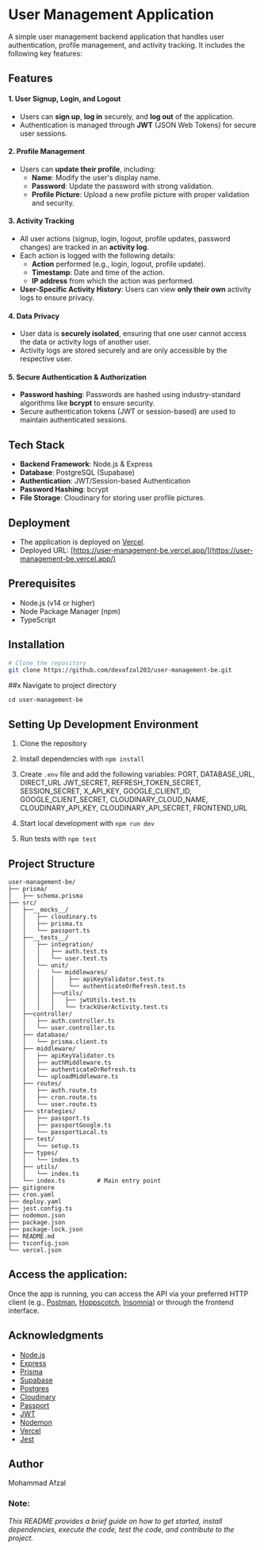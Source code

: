 # User Management Application

A simple user management backend application that handles user authentication, profile management, and activity tracking. It includes the following key features:

## Features

#### 1. **User Signup, Login, and Logout**

- Users can **sign up**, **log in** securely, and **log out** of the application.
- Authentication is managed through **JWT** (JSON Web Tokens) for secure user sessions.

#### 2. **Profile Management**

- Users can **update their profile**, including:
  - **Name**: Modify the user's display name.
  - **Password**: Update the password with strong validation.
  - **Profile Picture**: Upload a new profile picture with proper validation and security.

#### 3. **Activity Tracking**

- All user actions (signup, login, logout, profile updates, password changes) are tracked in an **activity log**.
- Each action is logged with the following details:
  - **Action** performed (e.g., login, logout, profile update).
  - **Timestamp**: Date and time of the action.
  - **IP address** from which the action was performed.
- **User-Specific Activity History**: Users can view **only their own** activity logs to ensure privacy.

#### 4. **Data Privacy**

- User data is **securely isolated**, ensuring that one user cannot access the data or activity logs of another user.
- Activity logs are stored securely and are only accessible by the respective user.

#### 5. **Secure Authentication & Authorization**

- **Password hashing**: Passwords are hashed using industry-standard algorithms like **bcrypt** to ensure security.
- Secure authentication tokens (JWT or session-based) are used to maintain authenticated sessions.

## Tech Stack

- **Backend Framework**: Node.js & Express
- **Database**: PostgreSQL (Supabase)
- **Authentication**: JWT/Session-based Authentication
- **Password Hashing**: bcrypt
- **File Storage**: Cloudinary for storing user profile pictures.

## Deployment

- The application is deployed on [Vercel](https://vercel.com/).
- Deployed URL: [https://user-management-be.vercel.app/](https://user-management-be.vercel.app/)

## Prerequisites

- Node.js (v14 or higher)
- Node Package Manager (npm)
- TypeScript

## Installation

```bash
# Clone the repository
git clone https://github.com/devafzal203/user-management-be.git
```

##x Navigate to project directory

```
cd user-management-be
```

## Setting Up Development Environment

1. Clone the repository
2. Install dependencies with `npm install`

3. Create `.env` file and add the following variables: PORT, DATABASE_URL, DIRECT_URL JWT_SECRET, REFRESH_TOKEN_SECRET, SESSION_SECRET, X_API_KEY, GOOGLE_CLIENT_ID, GOOGLE_CLIENT_SECRET, CLOUDINARY_CLOUD_NAME, CLOUDINARY_API_KEY, CLOUDINARY_API_SECRET, FRONTEND_URL
4. Start local development with `npm run dev`
5. Run tests with `npm test`

## Project Structure

```
user-management-be/
├── prisma/
│   ├── schema.prisma
├── src/
│   ├──__mocks__/
│   │   ├── cloudinary.ts
│   │   ├── prisma.ts
│   │   └── passport.ts
│   ├──__tests__/
│   │   ├── integration/
│   │   │   ├── auth.test.ts
│   │   │   └── user.test.ts
│   │   └── unit/
│   │   │   └── middlewares/
│   │   │   │    ├── apiKeyValidator.test.ts
│   │   │   │    └── authenticateOrRefresh.test.ts
│   │   │   ├──utils/
│   │   │   │   ├── jwtUtils.test.ts
│   │   │   │   └── trackUserActivity.test.ts
│   ├──controller/
│   │   ├── auth.controller.ts
│   │   └── user.controller.ts
│   ├── database/
│   │   └── prisma.client.ts
│   ├── middleware/
│   │   ├── apiKeyValidator.ts
│   │   ├── authMiddleware.ts
│   │   ├── authenticateOrRefresh.ts
│   │   └── uploadMiddleware.ts
│   ├── routes/
│   │   ├── auth.route.ts
│   │   ├── cron.route.ts
│   │   └── user.route.ts
│   ├── strategies/
│   │   ├── passport.ts
│   │   ├── passportGoogle.ts
│   │   └── passportLocal.ts
│   ├── test/
│   │   └── setup.ts
│   ├── types/
│   │   └── index.ts
│   ├── utils/
│   │   └── index.ts
│   └── index.ts         # Main entry point
├── gitignore
├── cron.yaml
├── deploy.yaml
├── jest.config.ts
├── nodemon.json
├── package.json
├── package-lock.json
├── README.md
├── tsconfig.json
└── vercel.json
```

## Access the application:

Once the app is running, you can access the API via your preferred HTTP client (e.g., [Postman](https://www.postman.com/), [Hoppscotch](https://hoppscotch.io/), [Insomnia](https://insomnia.rest/)) or through the frontend interface.

## Acknowledgments

- [Node.js](https://nodejs.org/)
- [Express](https://expressjs.com/)
- [Prisma](https://www.prisma.io/)
- [Supabase](https://supabase.com/)
- [Postgres](https://www.postgresql.org/)
- [Cloudinary](https://cloudinary.com/)
- [Passport](http://www.passportjs.org/)
- [JWT](https://jwt.io/)
- [Nodemon](https://nodemon.io/)
- [Vercel](https://vercel.com/)
- [Jest](https://jestjs.io/)

## Author

Mohammad Afzal

### Note:

_This README provides a brief guide on how to get started, install dependencies, execute the code, test the code, and contribute to the project._
